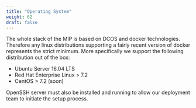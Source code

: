 ```yaml
---
title: "Operating System"
weight: 62
draft: false
---
```

The whole stack of the MIP is based on DCOS and docker technologies. Therefore any linux distributions supporting a fairly recent version of docker represents the strict minimum. More specifically we support the following distribution out of the box:

- Ubuntu Server 16.04 LTS
- Red Hat Enterprise Linux > 7.2
- CentOS > 7.2 (soon)

OpenSSH server must also be installed and running to allow our deployment team to initiate the setup process.